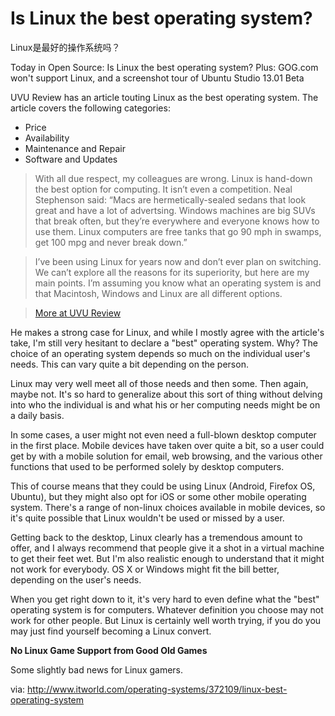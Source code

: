 Is Linux the best operating system?
===================================
Linux是最好的操作系统吗？

Today in Open Source: Is Linux the best operating system? Plus: GOG.com won't support Linux, and a screenshot tour of Ubuntu Studio 13.01 Beta

UVU Review has an article touting Linux as the best operating system. The article covers the following categories:

- Price
- Availability
- Maintenance and Repair
- Software and Updates

> With all due respect, my colleagues are wrong. Linux is hand-down the best option for computing. It isn’t even a competition. Neal Stephenson said: “Macs are hermetically-sealed sedans that look great and have a lot of advertsing. Windows machines are big SUVs that break often, but they’re everywhere and everyone knows how to use them. Linux computers are free tanks that go 90 mph in swamps, get 100 mpg and never break down.”

> I’ve been using Linux for years now and don’t ever plan on switching. We can’t explore all the reasons for its superiority, but here are my main points. I’m assuming you know what an operating system is and that Macintosh, Windows and Linux are all different options.

> [More at UVU Review][1]

He makes a strong case for Linux, and while I mostly agree with the article's take, I'm still very hesitant to declare a "best" operating system. Why? The choice of an operating system depends so much on the individual user's needs. This can vary quite a bit depending on the person.

Linux may very well meet all of those needs and then some. Then again, maybe not. It's so hard to generalize about this sort of thing without delving into who the individual is and what his or her computing needs might be on a daily basis.

In some cases, a user might not even need a full-blown desktop computer in the first place. Mobile devices have taken over quite a bit, so a user could get by with a mobile solution for email, web browsing, and the various other functions that used to be performed solely by desktop computers.

This of course means that they could be using Linux (Android, Firefox OS, Ubuntu), but they might also opt for iOS or some other mobile operating system. There's a range of non-linux choices available in mobile devices, so it's quite possible that Linux wouldn't be used or missed by a user.

Getting back to the desktop, Linux clearly has a tremendous amount to offer, and I always recommend that people give it a shot in a virtual machine to get their feet wet. But I'm also realistic enough to understand that it might not work for everybody. OS X or Windows might fit the bill better, depending on the user's needs.

When you get right down to it, it's very hard to even define what the "best" operating system is for computers. Whatever definition you choose may not work for other people. But Linux is certainly well worth trying, if you do you may just find yourself becoming a Linux convert.

**No Linux Game Support from Good Old Games**

Some slightly bad news for Linux gamers.

[1]:http://www.uvureview.com/2013/09/07/linux-is-clearly-the-superior-operating-system/

via: http://www.itworld.com/operating-systems/372109/linux-best-operating-system
